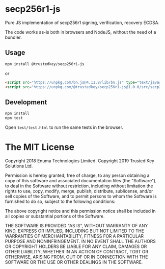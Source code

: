 # secp256r1-js

Pure JS implementation of secp256r1 signing, verification, recovery ECDSA.

The code works as-is both in browsers and NodeJS, without the need of a bundler.

## Usage
```sh
npm install @trustedkey/secp256r1-js
```
or
```html
<script src="https://unpkg.com/bn.js@4.11.8/lib/bn.js" type="text/javascript"></script>
<script src="https://unpkg.com/@trustedkey/secp256r1-js@1.0.0/src/secp256r1.js" type="text/javascript"></script>
```

## Development
```sh
npm install
npm test
```

Open `test/test.html` to run the same tests in the browser.

# The MIT License
Copyright 2018 Enuma Technologies Limited.
Copyright 2019 Trusted Key Solutions Ltd.

Permission is hereby granted, free of charge, to any person obtaining a copy of this software and associated documentation files (the "Software"), to deal in the Software without restriction, including without limitation the rights to use, copy, modify, merge, publish, distribute, sublicense, and/or sell copies of the Software, and to permit persons to whom the Software is furnished to do so, subject to the following conditions:

The above copyright notice and this permission notice shall be included in all copies or substantial portions of the Software.

THE SOFTWARE IS PROVIDED "AS IS", WITHOUT WARRANTY OF ANY KIND, EXPRESS OR IMPLIED, INCLUDING BUT NOT LIMITED TO THE WARRANTIES OF MERCHANTABILITY, FITNESS FOR A PARTICULAR PURPOSE AND NONINFRINGEMENT. IN NO EVENT SHALL THE AUTHORS OR COPYRIGHT HOLDERS BE LIABLE FOR ANY CLAIM, DAMAGES OR OTHER LIABILITY, WHETHER IN AN ACTION OF CONTRACT, TORT OR OTHERWISE, ARISING FROM, OUT OF OR IN CONNECTION WITH THE SOFTWARE OR THE USE OR OTHER DEALINGS IN THE SOFTWARE.
